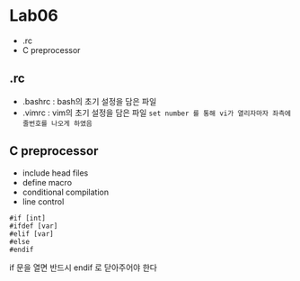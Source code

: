 # Lab06
* .rc
* C preprocessor
## .rc
* .bashrc : bash의 초기 설정을 담은 파일
* .vimrc : vim의 초기 설정을 담은 파일
	`set number 를 통해 vi가 열리자마자 좌측에 줄번호를 나오게 하였음`
## C preprocessor
* include head files
* define macro
* conditional compilation
* line control

```
#if [int]
#ifdef [var]
#elif [var]
#else
#endif
```
if 문을 열면 반드시 endif 로 닫아주어야 한다